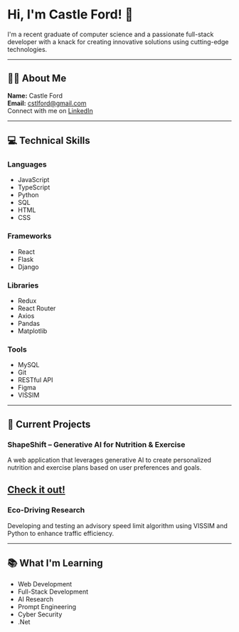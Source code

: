 # Hi, I'm Castle Ford! 👋

I'm a recent graduate of computer science and a passionate full-stack developer with a knack for creating innovative solutions using cutting-edge technologies. 

---

## 👨‍💻 About Me

**Name:** Castle Ford  
**Email:** [cstlford@gmail.com](mailto:cstlford@gmail.com)  
Connect with me on [LinkedIn](https://www.linkedin.com/in/castleford)

---

## 💻 Technical Skills

### Languages
- JavaScript
- TypeScript
- Python
- SQL
- HTML
- CSS

### Frameworks
- React
- Flask
- Django

### Libraries
- Redux
- React Router
- Axios
- Pandas
- Matplotlib

### Tools
- MySQL
- Git
- RESTful API
- Figma
- VISSIM

---

## 🚀 Current Projects

### ShapeShift – Generative AI for Nutrition & Exercise
A web application that leverages generative AI to create personalized nutrition and exercise plans based on user preferences and goals.

[Check it out!](https://shapeshiftness.netlify.app)
---

### **Eco-Driving Research**
Developing and testing an advisory speed limit algorithm using VISSIM and Python to enhance traffic efficiency.

---

## 📚 What I'm Learning

- Web Development
- Full-Stack Development
- AI Research
- Prompt Engineering
- Cyber Security
- .Net


